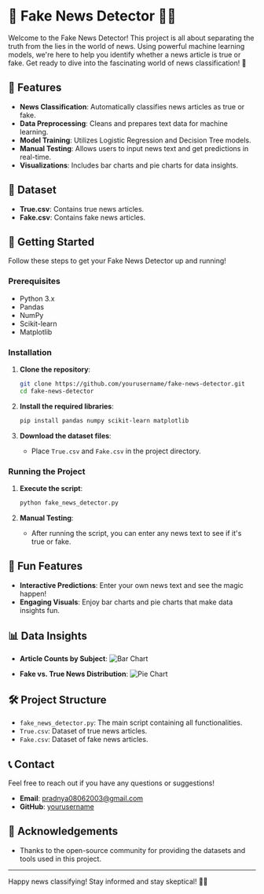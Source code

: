 # 📰 Fake News Detector 🚫📰

Welcome to the Fake News Detector! This project is all about separating the truth from the lies in the world of news. Using powerful machine learning models, we're here to help you identify whether a news article is true or fake. Get ready to dive into the fascinating world of news classification! 🚀

## 🌟 Features

- **News Classification**: Automatically classifies news articles as true or fake.
- **Data Preprocessing**: Cleans and prepares text data for machine learning.
- **Model Training**: Utilizes Logistic Regression and Decision Tree models.
- **Manual Testing**: Allows users to input news text and get predictions in real-time.
- **Visualizations**: Includes bar charts and pie charts for data insights.

## 📂 Dataset

- **True.csv**: Contains true news articles.
- **Fake.csv**: Contains fake news articles.

## 🚀 Getting Started

Follow these steps to get your Fake News Detector up and running!

### Prerequisites

- Python 3.x
- Pandas
- NumPy
- Scikit-learn
- Matplotlib

### Installation

1. **Clone the repository**:
    ```bash
    git clone https://github.com/yourusername/fake-news-detector.git
    cd fake-news-detector
    ```

2. **Install the required libraries**:
    ```bash
    pip install pandas numpy scikit-learn matplotlib
    ```

3. **Download the dataset files**:
    - Place `True.csv` and `Fake.csv` in the project directory.

### Running the Project

1. **Execute the script**:
    ```bash
    python fake_news_detector.py
    ```

2. **Manual Testing**:
    - After running the script, you can enter any news text to see if it's true or fake.

## 🎉 Fun Features

- **Interactive Predictions**: Enter your own news text and see the magic happen!
- **Engaging Visuals**: Enjoy bar charts and pie charts that make data insights fun.

## 📊 Data Insights

- **Article Counts by Subject**:
    ![Bar Chart](path/to/your/bar_chart.png)

- **Fake vs. True News Distribution**:
    ![Pie Chart](path/to/your/pie_chart.png)

## 🛠️ Project Structure

- `fake_news_detector.py`: The main script containing all functionalities.
- `True.csv`: Dataset of true news articles.
- `Fake.csv`: Dataset of fake news articles.

## 📞 Contact

Feel free to reach out if you have any questions or suggestions!

- **Email**: pradnya08062003@gmail.com
- **GitHub**: [yourusername](https://github.com/pradnya2003)

## 🎊 Acknowledgements

- Thanks to the open-source community for providing the datasets and tools used in this project.

---

Happy news classifying! Stay informed and stay skeptical! 🚀📰
